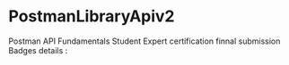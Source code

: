 # PostmanLibraryApiv2
Postman API Fundamentals Student Expert certification finnal submission
Badges details :

